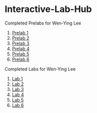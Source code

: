 # Interactive-Lab-Hub

Completed Prelabs for Wen-Ying Lee

1. [Prelab 1](//github.com/wendy039474/idd-fa19-lab1)
2. [Prelab 2](//github.com/wendy039474/idd-fa19-lab2)
3. [Prelab 3](//github.com/wendy039474/idd-fa19-lab3)
3. [Prelab 4](//github.com/wendy039474/idd-fa19-lab4)
3. [Prelab 5](//github.com/wendy039474/idd-fa19-lab5)
3. [Prelab 6](//github.com/wendy039474/idd-fa19-lab6)


Completed Labs for Wen-Ying Lee

1. [Lab 1](//github.com/wendy039474/idd-fa19-lab1)
2. [Lab 2](//github.com/wendy039474/idd-fa19-lab2)
3. [Lab 3](//github.com/wendy039474/idd-fa19-lab3)
3. [Lab 4](//github.com/wendy039474/idd-fa19-lab4)
3. [Lab 5](//github.com/wendy039474/idd-fa19-lab5)
3. [Lab 6](//github.com/wendy039474/idd-fa19-lab6)
